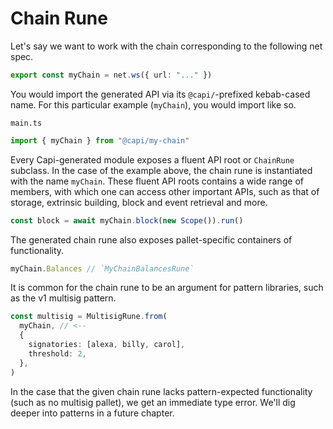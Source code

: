 # Chain Rune

Let's say we want to work with the chain corresponding to the following net
spec.

```ts
export const myChain = net.ws({ url: "..." })
```

You would import the generated API via its `@capi/`-prefixed kebab-cased name.
For this particular example (`myChain`), you would import like so.

`main.ts`

```ts
import { myChain } from "@capi/my-chain"
```

Every Capi-generated module exposes a fluent API root or `ChainRune` subclass.
In the case of the example above, the chain rune is instantiated with the name
`myChain`. These fluent API roots contains a wide range of members, with which
one can access other important APIs, such as that of storage, extrinsic
building, block and event retrieval and more.

```ts
const block = await myChain.block(new Scope()).run()
```

The generated chain rune also exposes pallet-specific containers of
functionality.

```ts
myChain.Balances // `MyChainBalancesRune`
```

It is common for the chain rune to be an argument for pattern libraries, such as
the v1 multisig pattern.

```ts
const multisig = MultisigRune.from(
  myChain, // <--
  {
    signatories: [alexa, billy, carol],
    threshold: 2,
  },
)
```

In the case that the given chain rune lacks pattern-expected functionality (such
as no multisig pallet), we get an immediate type error. We'll dig deeper into
patterns in a future chapter.
